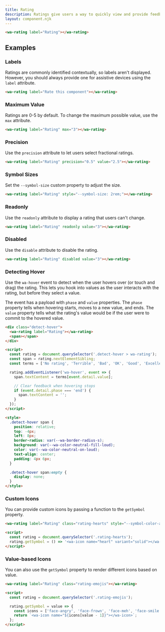 ```yaml
---
title: Rating
description: Ratings give users a way to quickly view and provide feedback.
layout: component.njk
---
```


```html {.example}
<wa-rating label="Rating"></wa-rating>
```

## Examples

### Labels

Ratings are commonly identified contextually, so labels aren't displayed. However, you should always provide one for assistive devices using the `label` attribute.

```html {.example}
<wa-rating label="Rate this component"></wa-rating>
```

### Maximum Value

Ratings are 0-5 by default. To change the maximum possible value, use the `max` attribute.

```html {.example}
<wa-rating label="Rating" max="3"></wa-rating>
```

### Precision

Use the `precision` attribute to let users select fractional ratings.

```html {.example}
<wa-rating label="Rating" precision="0.5" value="2.5"></wa-rating>
```

### Symbol Sizes

Set the `--symbol-size` custom property to adjust the size.

```html {.example}
<wa-rating label="Rating" style="--symbol-size: 2rem;"></wa-rating>
```

### Readonly

Use the `readonly` attribute to display a rating that users can't change.

```html {.example}
<wa-rating label="Rating" readonly value="3"></wa-rating>
```

### Disabled

Use the `disable` attribute to disable the rating.

```html {.example}
<wa-rating label="Rating" disabled value="3"></wa-rating>
```

### Detecting Hover

Use the `wa-hover` event to detect when the user hovers over (or touch and drag) the rating. This lets you hook into values as the user interacts with the rating, but before they select a value.

The event has a payload with `phase` and `value` properties. The `phase` property tells when hovering starts, moves to a new value, and ends. The `value` property tells what the rating's value would be if the user were to commit to the hovered value.

```html {.example}
<div class="detect-hover">
  <wa-rating label="Rating"></wa-rating>
  <span></span>
</div>

<script>
  const rating = document.querySelector('.detect-hover > wa-rating');
  const span = rating.nextElementSibling;
  const terms = ['No rating', 'Terrible', 'Bad', 'OK', 'Good', 'Excellent'];

  rating.addEventListener('wa-hover', event => {
    span.textContent = terms[event.detail.value];

    // Clear feedback when hovering stops
    if (event.detail.phase === 'end') {
      span.textContent = '';
    }
  });
</script>

<style>
  .detect-hover span {
    position: relative;
    top: -4px;
    left: 8px;
    border-radius: var(--wa-border-radius-s);
    background: var(--wa-color-neutral-fill-loud);
    color: var(--wa-color-neutral-on-loud);
    text-align: center;
    padding: 4px 6px;
  }

  .detect-hover span:empty {
    display: none;
  }
</style>
```

### Custom Icons

You can provide custom icons by passing a function to the `getSymbol` property.

```html {.example}
<wa-rating label="Rating" class="rating-hearts" style="--symbol-color-active: #ff4136;"></wa-rating>

<script>
  const rating = document.querySelector('.rating-hearts');
  rating.getSymbol = () => '<wa-icon name="heart" variant="solid"></wa-icon>';
</script>
```

### Value-based Icons

You can also use the `getSymbol` property to render different icons based on value.

```html {.example}
<wa-rating label="Rating" class="rating-emojis"></wa-rating>

<script>
  const rating = document.querySelector('.rating-emojis');

  rating.getSymbol = value => {
    const icons = ['face-angry', 'face-frown', 'face-meh', 'face-smile', 'face-laugh'];
    return `<wa-icon name="${icons[value - 1]}"></wa-icon>`;
  };
</script>
```
